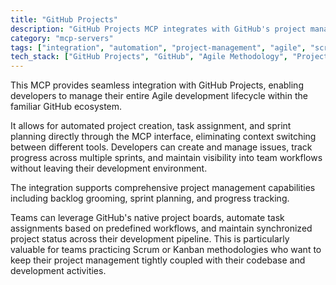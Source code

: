 ```yaml
---
title: "GitHub Projects"
description: "GitHub Projects MCP integrates with GitHub's project management tools to streamline Agile workflows and sprint planning."
category: "mcp-servers"
tags: ["integration", "automation", "project-management", "agile", "scrum", "kanban"]
tech_stack: ["GitHub Projects", "GitHub", "Agile Methodology", "Project Management", "Sprint Planning", "Task Automation"]
---
```


This MCP provides seamless integration with GitHub Projects, enabling developers to manage their entire Agile development lifecycle within the familiar GitHub ecosystem. 

It allows for automated project creation, task assignment, and sprint planning directly through the MCP interface, eliminating context switching between different tools. Developers can create and manage issues, track progress across multiple sprints, and maintain visibility into team workflows without leaving their development environment.

The integration supports comprehensive project management capabilities including backlog grooming, sprint planning, and progress tracking. 

Teams can leverage GitHub's native project boards, automate task assignments based on predefined workflows, and maintain synchronized project status across their development pipeline. This is particularly valuable for teams practicing Scrum or Kanban methodologies who want to keep their project management tightly coupled with their codebase and development activities.